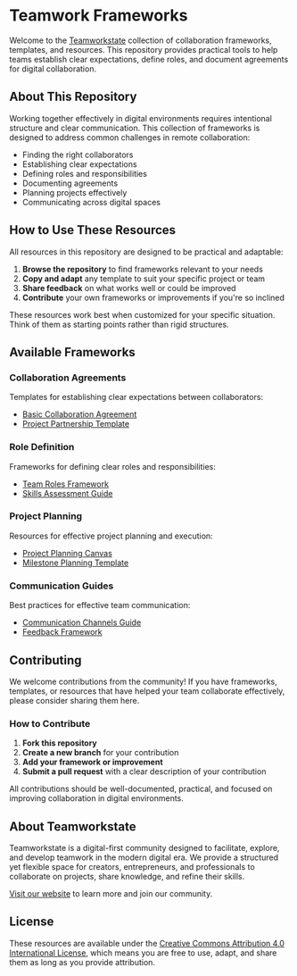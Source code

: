 # Teamwork Frameworks

Welcome to the [Teamworkstate](https://teamworkstate.com) collection of collaboration frameworks, templates, and resources. This repository provides practical tools to help teams establish clear expectations, define roles, and document agreements for digital collaboration.

## About This Repository

Working together effectively in digital environments requires intentional structure and clear communication. This collection of frameworks is designed to address common challenges in remote collaboration:

- Finding the right collaborators
- Establishing clear expectations
- Defining roles and responsibilities
- Documenting agreements
- Planning projects effectively
- Communicating across digital spaces

## How to Use These Resources

All resources in this repository are designed to be practical and adaptable:

1. **Browse the repository** to find frameworks relevant to your needs
2. **Copy and adapt** any template to suit your specific project or team
3. **Share feedback** on what works well or could be improved
4. **Contribute** your own frameworks or improvements if you're so inclined

These resources work best when customized for your specific situation. Think of them as starting points rather than rigid structures.

## Available Frameworks

### Collaboration Agreements
Templates for establishing clear expectations between collaborators:
- [Basic Collaboration Agreement](agreements/basic-collaboration-agreement.md)
- [Project Partnership Template](agreements/project-partnership-template.md)

### Role Definition
Frameworks for defining clear roles and responsibilities:
- [Team Roles Framework](roles/team-roles-framework.md)
- [Skills Assessment Guide](roles/skills-assessment-guide.md)

### Project Planning
Resources for effective project planning and execution:
- [Project Planning Canvas](planning/project-planning-canvas.md)
- [Milestone Planning Template](planning/milestone-planning-template.md)

### Communication Guides
Best practices for effective team communication:
- [Communication Channels Guide](communication/channels-guide.md)
- [Feedback Framework](communication/feedback-framework.md)

## Contributing

We welcome contributions from the community! If you have frameworks, templates, or resources that have helped your team collaborate effectively, please consider sharing them here.

### How to Contribute

1. **Fork this repository**
2. **Create a new branch** for your contribution
3. **Add your framework or improvement**
4. **Submit a pull request** with a clear description of your contribution

All contributions should be well-documented, practical, and focused on improving collaboration in digital environments.

## About Teamworkstate

Teamworkstate is a digital-first community designed to facilitate, explore, and develop teamwork in the modern digital era. We provide a structured yet flexible space for creators, entrepreneurs, and professionals to collaborate on projects, share knowledge, and refine their skills.

[Visit our website](https://teamworkstate.com) to learn more and join our community.

## License

These resources are available under the [Creative Commons Attribution 4.0 International License](LICENSE), which means you are free to use, adapt, and share them as long as you provide attribution.
